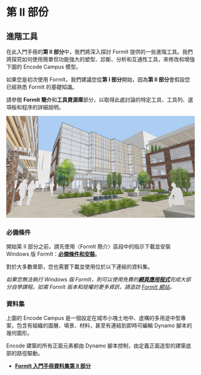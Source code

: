 # 第 II 部份

## 進階工具

在此入門手冊的**第 II 部分**中，我們將深入探討 FormIt 提供的一些進階工具。我們將探究如何使用簡單但功能強大的塑型、診斷、分析和互通性工具，來修改和增強下圖的 Encode Campus 模型。

如果您是初次使用 FormIt，我們建議您從**第 I 部分**開始，因為**第 II 部分**會假設您已經熟悉 FormIt 的基礎知識。

請參閱 **FormIt 簡介**和**工具資源庫**部分，以取得此處討論的特定工具、工具列、選項板和程序的詳細說明。

![](<../../.gitbook/assets/screen1 (1).jpg>)

### 必備條件

開始第 II 部分之前，請先使用〈FormIt 簡介〉區段中的指示下載並安裝 Windows 版 FormIt：[**必備條件和安裝**](../../formit-introduction/prerequisites-and-installation.md)。

對於大多數章節，您也需要下載並使用位於以下連結的資料集。

_如果您無法執行 Windows 版 FormIt，則可以使用免費的_[_**網頁應用程式**_](https://formit.autodesk.com/app)_完成大部分自學課程。如需 FormIt 版本和授權的更多資訊，請造訪_ [_FormIt 網站_](https://formit.autodesk.com)_。_

### 資料集

上圖的 Encode Campus 是一個設定在城市小塊土地中、虛構的多用途中型專案，包含有組織的圖層、場景、材料，甚至有連結到即時可編輯 Dynamo 腳本的幾何圖形。

Encode 建築的所有正面元素都由 Dynamo 腳本控制，由定義正面造型的建築底部的路徑驅動。

* [**FormIt 入門手冊資料集第 II 部分**](https://formit-help.s3.amazonaws.com/FormIt+Primer+Part+2+Datasets.zip)
